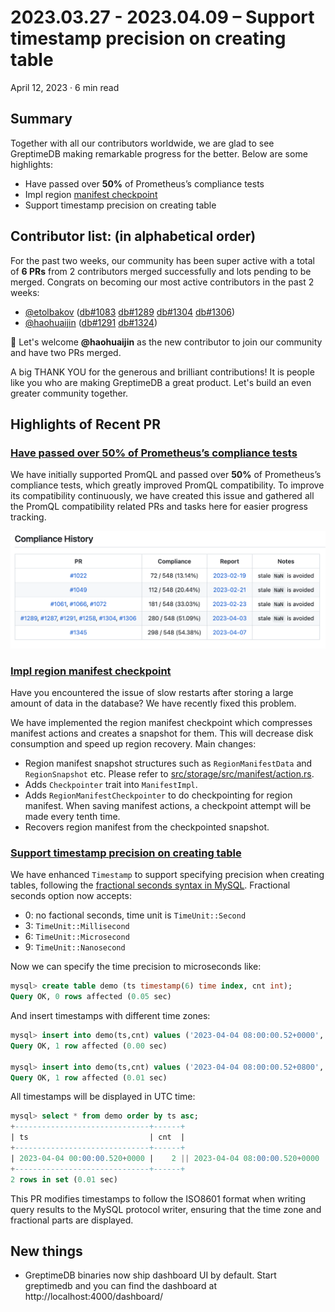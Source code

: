 # 2023.03.27 - 2023.04.09 – Support timestamp precision on creating table

April 12, 2023 · 6 min read

## Summary
Together with all our contributors worldwide, we are glad to see GreptimeDB making remarkable progress for the better. Below are some highlights:
- Have passed over **50%** of Prometheus’s compliance tests
- Impl region [manifest checkpoint](https://github.com/GreptimeTeam/greptimedb/issues/170)
- Support timestamp precision on creating table

## Contributor list: (in alphabetical order)
For the past two weeks, our community has been super active with a total of **6 PRs** from 2 contributors merged successfully and lots pending to be merged.
Congrats on becoming our most active contributors in the past 2 weeks:
- [@etolbakov](https://github.com/etolbakov) ([db#1083](https://github.com/GreptimeTeam/greptimedb/pull/1083) [db#1289](https://github.com/GreptimeTeam/greptimedb/pull/1289) [db#1304](https://github.com/GreptimeTeam/greptimedb/pull/1304) [db#1306](https://github.com/GreptimeTeam/greptimedb/pull/1306))
- [@haohuaijin](https://github.com/haohuaijin) ([db#1291](https://github.com/GreptimeTeam/greptimedb/pull/1291) [db#1324](https://github.com/GreptimeTeam/greptimedb/pull/1324))

👏 Let's welcome **@haohuaijin** as the new contributor to join our community and have two PRs merged.

A big THANK YOU for the generous and brilliant contributions! It is people like you who are making GreptimeDB a great product. Let's build an even greater community together.

## Highlights of Recent PR
### [Have passed over **50%** of Prometheus’s compliance tests](https://github.com/GreptimeTeam/greptimedb/pull/1042)
We have initially supported PromQL and passed over **50%** of Prometheus’s compliance tests, which greatly improved PromQL compatibility. To improve its compatibility continuously, we have created this issue and gathered all the PromQL compatibility related PRs and tasks here for easier progress tracking.

![PromQL Compatibility](../../public/biweekly/20230327-20230409.png)

### [Impl region manifest checkpoint](https://github.com/GreptimeTeam/greptimedb/pull/1202)
Have you encountered the issue of slow restarts after storing a large amount of data in the database? We have recently fixed this problem.

We have implemented the region manifest checkpoint which compresses manifest actions and creates a snapshot for them. This will decrease disk consumption and speed up region recovery.
Main changes:
  - Region manifest snapshot structures such as `RegionManifestData` and `RegionSnapshot` etc. Please refer to [src/storage/src/manifest/action.rs](https://github.com/GreptimeTeam/greptimedb/blob/develop/src/storage/src/manifest/action.rs).
  - Adds `Checkpointer` trait into `ManifestImpl`.
  - Adds `RegionManifestCheckpointer` to do checkpointing for region manifest. When saving manifest actions, a checkpoint attempt will be made every tenth time.
  - Recovers region manifest from the checkpointed snapshot.

### [Support timestamp precision on creating table](https://github.com/GreptimeTeam/greptimedb/pull/1332)
We have enhanced `Timestamp` to support specifying precision when creating tables, following the [fractional seconds syntax in MySQL](https://dev.mysql.com/doc/refman/8.0/en/fractional-seconds.html).
Fractional seconds option now accepts:
  - 0: no factional seconds, time unit is `TimeUnit::Second`
  - 3: `TimeUnit::Millisecond`
  - 6: `TimeUnit::Microsecond`
  - 9: `TimeUnit::Nanosecond`

Now we can specify the time precision to microseconds like:

```sql
mysql> create table demo (ts timestamp(6) time index, cnt int);
Query OK, 0 rows affected (0.05 sec)
```

And insert timestamps with different time zones:

```sql
mysql> insert into demo(ts,cnt) values ('2023-04-04 08:00:00.52+0000', 1);
Query OK, 1 row affected (0.00 sec)

mysql> insert into demo(ts,cnt) values ('2023-04-04 08:00:00.52+0800', 2);
Query OK, 1 row affected (0.01 sec)
```

All timestamps will be displayed in UTC time:

```sql
mysql> select * from demo order by ts asc;
+------------------------------+------+
| ts                           | cnt  |
+------------------------------+------+
| 2023-04-04 00:00:00.520+0000 |    2 || 2023-04-04 08:00:00.520+0000 |    1 |
+------------------------------+------+
2 rows in set (0.01 sec)
```

This PR modifies timestamps to follow the ISO8601 format when writing query results to the MySQL protocol writer, ensuring that the time zone and fractional parts are displayed.


## New things
- GreptimeDB binaries now ship dashboard UI by default. Start greptimedb and you can find the dashboard at http://localhost:4000/dashboard/
